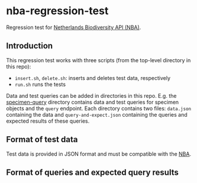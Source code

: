 # nba-regression-test
Regression test for [Netherlands Biodiversity API (NBA)](https://github.com/naturalis/naturalis_data_api).

## Introduction
This regression test works with three scripts (from the top-level directory in this repo):
 * `insert.sh`, `delete.sh`: inserts and deletes test data, respectively
 * `run.sh` runs the tests

Data and test queries can be added in directories in this repo. 
E.g. the [specimen-query](https://github.com/naturalis/nba-regression-test/tree/master/specimen-query)
directory contains data and test queries for specimen objects and the `query` endpoint.
Each directory contains two files: `data.json` containing the data and `query-and-expect.json`
containing the queries and expected results of these queries.

## Format of test data
Test data is provided in JSON format and must be compatible with the [NBA](https://github.com/naturalis/nba-regression-test/tree/master/specimen-query).

## Format of queries and expected query results
